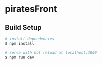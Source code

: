 # piratesFront

## Build Setup

```bash
# install dependencies
$ npm install

# serve with hot reload at localhost:3000
$ npm run dev

